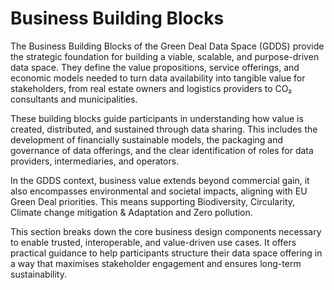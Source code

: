 # Business Building Blocks

The Business Building Blocks of the Green Deal Data Space (GDDS) provide the strategic foundation for building a viable, scalable, and purpose-driven data space. They define the value propositions, service offerings, and economic models needed to turn data availability into tangible value for stakeholders, from real estate owners and logistics providers to CO₂ consultants and municipalities.

These building blocks guide participants in understanding how value is created, distributed, and sustained through data sharing. This includes the development of financially sustainable models, the packaging and governance of data offerings, and the clear identification of roles for data providers, intermediaries, and operators.

In the GDDS context, business value extends beyond commercial gain, it also encompasses environmental and societal impacts, aligning with EU Green Deal priorities. This means supporting Biodiversity, Circularity, Climate change mitigation & Adaptation and Zero pollution. 

This section breaks down the core business design components necessary to enable trusted, interoperable, and value-driven use cases. It offers practical guidance to help participants structure their data space offering in a way that maximises stakeholder engagement and ensures long-term sustainability.
